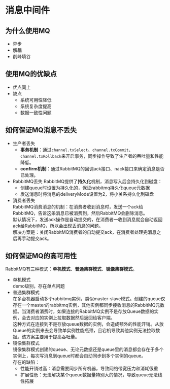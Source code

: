 # 消息中间件
## 为什么使用MQ

+ 异步
+ 解耦
+ 削峰填谷

## 使用MQ的优缺点

+ 优点同上
+ 缺点
  - 系统可用性降低
  - 系统复杂度提高
  - 数据一致性问题

## 如何保证MQ消息不丢失

+ 生产者丢失
  - **事务机制**：通过`channel.txSelect`、`channel.txCommit`、`channel.txRollback`来开启事务，同步操作导致了生产者的吞吐量和性能降低。
  - **confirm机制**：通过RabbitMQ的回调ack接口、nack接口来确定消息是否已处理。
+ RabbitMQ丢失
  RabbitMQ提供了**持久化**机制，消息写入后会持久化到磁盘：
  - 创建queue时设置为持久化的，保证rabbitmq持久化queue元数据
  - 发送消息时将消息的deliveryMode设置为2，将小关系持久化到磁盘
+ 消费者丢失  
  RabbitMQ消费消息的机制：在消费者收到消息时，发送一个ack给RabbitMQ，告诉这条消息已被消费到，然后RabbitMQ会删除消息。  
  默认情况下，发送ack操作是自动提交的，在消费者一收到消息就会自动返回ack给RabbitMQ，所以会出现丢消息的问题。  
  解决方案是：关闭RabbitMQ消费者的自动提交ack，在消费者处理完消息之后再手动提交ack。  

## 如何保证MQ的高可用性
RabbitMQ有三种模式：**单机模式**、**普通集群模式**、**镜像集群模式**。  

+ 单机模式  
  demo级别，存在单点问题
+ 普通集群模式  
  在多台机器启动多个rabbitmq实例，类似master-slave模式。创建的queue仅存在一个master的rabbitmq实例，其他实例都同步接收消息的RabbitMQ元数据。当消费者消费时，如果连接的RabbitMQ实例不是存放Queue数据的实例，会去对应的实例上拉取数据然后返回给客户端。  
  这种方式在连接到不是存放queue数据的实例，会造成额外的性能开销。从放Queue的实例来去会导致单实例性能瓶颈，且宕机导致其他实例无法拉取数据。该方案主要用于提高吞吐量。  
+ 镜像集群模式  
  镜像集群模式创建的queue、无论元数据还是queue里的消息都会存在于多个实例上，每次写消息到queue时都会自动同步到多个实例的queue。  
  存在的缺陷：  
  - 性能开销过高：消息需要同步所有机器，导致网络带宽压力和消耗很重
  - 扩展性低：无法解决某个queue数据量特别大的情况，导致queue无法线性拓展









